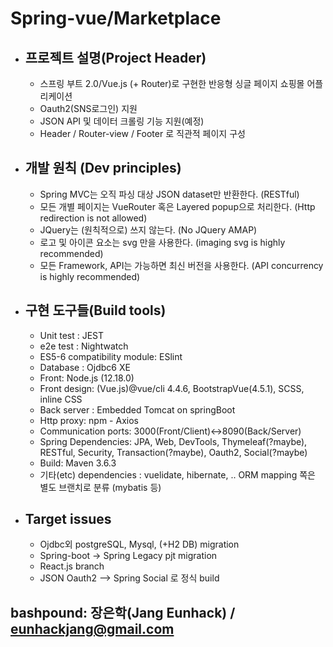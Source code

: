 # Spring-vue/Marketplace
+ ## 프로젝트 설명(Project Header)
  + 스프링 부트 2.0/Vue.js (+ Router)로 구현한 반응형 싱글 페이지 쇼핑몰 어플리케이션
  + Oauth2(SNS로그인) 지원
  + JSON API 및 데이터 크롤링 기능 지원(예정)
  + Header / Router-view / Footer 로 직관적 페이지 구성

+ ## 개발 원칙 (Dev principles)
  + Spring MVC는 오직 파싱 대상 JSON dataset만 반환한다. (RESTful)
  + 모든 개별 페이지는 VueRouter 혹은 Layered popup으로 처리한다. (Http redirection is not allowed)
  + JQuery는 (원칙적으로) 쓰지 않는다. (No JQuery AMAP)
  + 로고 및 아이콘 요소는 svg 만을 사용한다. (imaging svg is highly recommended)
  + 모든 Framework, API는 가능하면 최신 버전을 사용한다. (API concurrency is highly recommended)

+ ## 구현 도구들(Build tools)
  + Unit test : JEST
  + e2e test : Nightwatch
  + ES5-6 compatibility module: ESlint  
  + Database : Ojdbc6 XE 
  + Front: Node.js (12.18.0)
  + Front design: (Vue.js)@vue/cli 4.4.6, BootstrapVue(4.5.1), SCSS, inline CSS
  + Back server : Embedded Tomcat on springBoot
  + Http proxy: npm - Axios
  + Communication ports: 3000(Front/Client)<->8090(Back/Server)
  + Spring Dependencies: JPA, Web, DevTools, Thymeleaf(?maybe), RESTful, Security, Transaction(?maybe), Oauth2, Social(?maybe)
  + Build: Maven 3.6.3
  + 기타(etc) dependencies : vuelidate, hibernate, .. ORM mapping 쪽은 별도 브랜치로 분류 (mybatis 등)
  
+ ## Target issues
  + Ojdbc외 postgreSQL, Mysql, (+H2 DB) migration
  + Spring-boot -> Spring Legacy pjt migration
  + React.js branch
  + JSON Oauth2 --> Spring Social 로 정식 build

## bashpound: 장은학(Jang Eunhack) / eunhackjang@gmail.com
